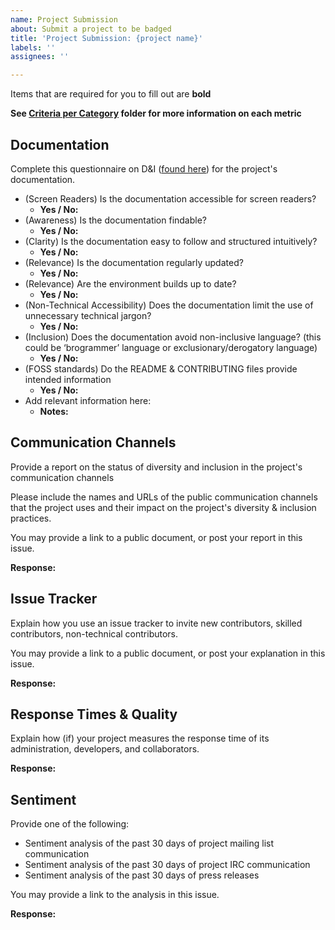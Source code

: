 ```yaml
---
name: Project Submission
about: Submit a project to be badged
title: 'Project Submission: {project name}'
labels: ''
assignees: ''

---
```


Items that are required for you to fill out are __bold__

**See [Criteria per Category](https://github.com/Nebrethar/Docs-Diversity-Inclusion-Badging/tree/master/Project/Criteria-Per-Category) folder for more information on each metric**

## Documentation

Complete this questionnaire on D&I ([found here](https://github.com/Nebrethar/Docs-Diversity-Inclusion-Badging/blob/master/Project/Criteria-Per-Category/Documentation.md)) for the project's documentation.

  * (Screen Readers) Is the documentation accessible for screen readers?
    * __Yes / No:__
  * (Awareness) Is the documentation findable?
    * __Yes / No:__
  * (Clarity) Is the documentation easy to follow and structured intuitively?
    * __Yes / No:__
  * (Relevance) Is the documentation regularly updated?
    * __Yes / No:__
  * (Relevance) Are the environment builds up to date?
    * __Yes / No:__
  * (Non-Technical Accessibility) Does the documentation limit the use of unnecessary technical jargon?
    * __Yes / No:__
  * (Inclusion) Does the documentation avoid non-inclusive language? (this could be ‘brogrammer’ language or exclusionary/derogatory language)
    * __Yes / No:__
  * (FOSS standards) Do the README & CONTRIBUTING files provide intended information
    * __Yes / No:__
  * Add relevant information here:
    * __Notes:__



## Communication Channels

Provide a report on the status of diversity and inclusion in the project's communication channels

Please include the names and URLs of the public communication channels that the project uses and their impact on the project's diversity & inclusion practices.

You may provide a link to a public document, or post your report in this issue.

__Response:__



## Issue Tracker

Explain how you use an issue tracker to invite new contributors, skilled contributors, non-technical contributors.

You may provide a link to a public document, or post your explanation in this issue.

__Response:__


  
## Response Times & Quality

Explain how (if) your project measures the response time of its administration, developers, and collaborators. 

__Response:__



## Sentiment

Provide one of the following:
  - Sentiment analysis of the past 30 days of project mailing list communication
  - Sentiment analysis of the past 30 days of project IRC communication
  - Sentiment analysis of the past 30 days of press releases
  
You may provide a link to the analysis in this issue.

__Response:__





